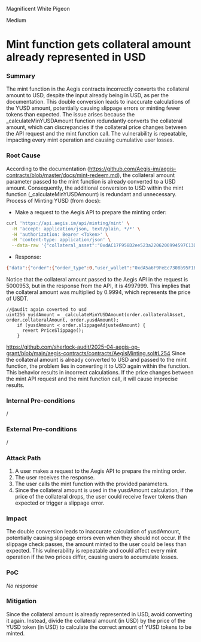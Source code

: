 Magnificent White Pigeon

Medium

# Mint function gets collateral amount already represented in USD

### Summary

The mint function in the Aegis contracts incorrectly converts the collateral amount to USD, despite the input already being in USD, as per the documentation. This double conversion leads to inaccurate calculations of the YUSD amount, potentially causing slippage errors or minting fewer tokens than expected. The issue arises because the _calculateMinYUSDAmount function redundantly converts the collateral amount, which can discrepancies if the collateral price changes between the API request and the mint function call. The vulnerability is repeatable, impacting every mint operation and causing cumulative user losses. 



### Root Cause

According to the documentation (https://github.com/Aegis-im/aegis-contracts/blob/master/docs/mint-redeem.md), the collateral amount parameter passed to the mint function is already converted to a USD amount. Consequently, the additional conversion to USD within the mint function (_calculateMinYUSDAmount) is redundant and unnecessary.
Process of Minting YUSD (from docs):  
- Make a request to the Aegis API to prepare the minting order:
```bash
curl 'https://api.aegis.im/api/minting/mint' \
  -H 'accept: application/json, text/plain, */*' \
  -H 'authorization: Bearer <Token>' \
  -H 'content-type: application/json' \
  --data-raw '{"collateral_asset":"0xdAC17F958D2ee523a2206206994597C13D831ec7","collateral_amount":"5000953","slippage":50,"signature":"0x2a461f92f0df4522cddd0a40909e07ac3d17a7779c706af505bc90493429d04e5e2fc7a7b26c61d9fd01daf553da7a3de357e0ec009c9fabed112bf48d51c7e81b"}'
```
- Response: 
```bash
{"data":{"order":{"order_type":0,"user_wallet":"0xdA5a6F9FeEc7308b95F1B68b9ca0754590A9A285","collateral_asset":"0xdAC17F958D2ee523a2206206994597C13D831ec7","collateral_amount":"4997999","yusd_amount":"4996219712356000000","slippage_adjusted_amount":"4971238613794220000","expiry":1743029805,"nonce":1743029505,"additional_data":"0x00000000000000000000000000000000000000000000000000000000000000200000000000000000000000000000000000000000000000000000000000000000"},"price":"0.999644","signature":"0x6785d009d2e215cb35d5f2bc43adff4f8852d29cddaa9645c1a13874fd977ad81fdb1cef4b0218cf6419c4a00fdf21d39976de6567fadb196c2463efa77a7cda1b"},"status":"success"}
```

Notice that the collateral amount passed to the Aegis API in the request is 5000953, but in the response from the API, it is 4997999. This implies that the collateral amount was multiplied by 0.9994, which represents the price of USDT.
```solidity
//@audit again coverted to usd
uint256 yusdAmount = _calculateMinYUSDAmount(order.collateralAsset, order.collateralAmount, order.yusdAmount);
    if (yusdAmount < order.slippageAdjustedAmount) {
      revert PriceSlippage();
    }
```
https://github.com/sherlock-audit/2025-04-aegis-op-grant/blob/main/aegis-contracts/contracts/AegisMinting.sol#L254
Since the collateral amount is already converted to USD and passed to the mint function, the problem lies in converting it to USD again within the function. This behavior results in incorrect calculations. If the price changes between the mint API request and the mint function call, it will cause imprecise results.



### Internal Pre-conditions

/ 

### External Pre-conditions

/ 

### Attack Path

1. A user makes a request to the Aegis API to prepare the minting order.  
2. The user receives the response.  
3. The user calls the mint function with the provided parameters.  
4. Since the collateral amount is used in the yusdAmount calculation, if the price of the collateral drops, the user could receive fewer tokens than expected or trigger a slippage error.



### Impact

The double conversion leads to inaccurate calculation of yusdAmount, potentially causing slippage errors even when they should not occur. If the slippage check passes, the amount minted to the user could be less than expected. This vulnerability is repeatable and could affect every mint operation if the two prices differ, causing users to accumulate losses.



### PoC

_No response_

### Mitigation

Since the collateral amount is already represented in USD, avoid converting it again. Instead, divide the collateral amount (in USD) by the price of the YUSD token (in USD) to calculate the correct amount of YUSD tokens to be minted.

